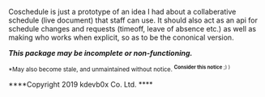 Coschedule is just a prototype of an idea I had about a collaberative schedule (live document) that staff can use. It should also act as an api for schedule changes and requests (timeoff, leave of absence etc.) as well as making who works when explicit, so as to be the cononical version.

<strong> *_This package may be incomplete or non-functioning._* </strong>

<sub> *May also become stale, and unmaintained without notice. <sup> __Consider this notice__ ;) ) </sup> </sub>

****Copyright 2019 kdevb0x Co. Ltd. ****


